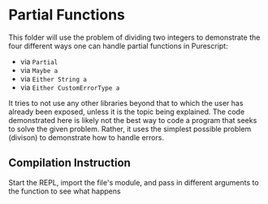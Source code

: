 # Partial Functions

This folder will use the problem of dividing two integers to demonstrate the four different ways one can handle partial functions in Purescript:
- via `Partial`
- via `Maybe a`
- via `Either String a`
- via `Either CustomErrorType a`

It tries to not use any other libraries beyond that to which the user has already been exposed, unless it is the topic being explained. The code demonstrated here is likely not the best way to code a program that seeks to solve the given problem. Rather, it uses the simplest possible problem (divison) to demonstrate how to handle errors.

## Compilation Instruction

Start the REPL, import the file's module, and pass in different arguments to the function to see what happens
